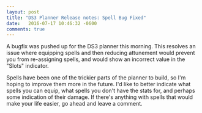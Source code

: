 ```yaml
---
layout: post
title: "DS3 Planner Release notes: Spell Bug Fixed"
date:   2016-07-17 10:46:32 -0600
comments: true
---
```


A bugfix was pushed up for the DS3 planner this morning. This resolves an issue where equipping spells
and then reducing attunement would prevent you from re-assigning spells, and would show an incorrect
value in the "Slots" indicator.

Spells have been one of the trickier parts of the planner to build, so I'm hoping to improve them
more in the future. I'd like to better indicate what spells you can equip, what spells you don't have
the stats for, and perhaps some indication of their damage. If there's anything with spells that would
make your life easier, go ahead and leave a comment.
